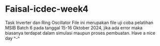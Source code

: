 # Faisal-icdec-week4
Task Inverter dan Ring Oscillator
File ini merupakan file uji coba pelatihan MSIB Batch 6 pada tanggal 15-16 Oktober 2024, jika ada error maka biasanya terdapat dalam simulasi maupun proses pembuatan.
Have a nice day ^-^
